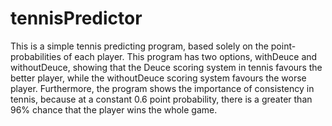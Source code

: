 # tennisPredictor

This is a simple tennis predicting program, based solely on the point-probabilities of each player. This program has two options, withDeuce and withoutDeuce, showing that the Deuce scoring system in tennis favours the better player, while the withoutDeuce scoring system favours the worse player. Furthermore, the program shows the importance of consistency in tennis, because at a constant 0.6 point probability, there is a greater than 96% chance that the player wins the whole game.

